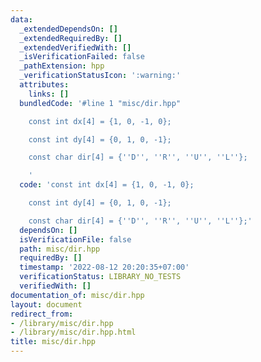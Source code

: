 ```yaml
---
data:
  _extendedDependsOn: []
  _extendedRequiredBy: []
  _extendedVerifiedWith: []
  _isVerificationFailed: false
  _pathExtension: hpp
  _verificationStatusIcon: ':warning:'
  attributes:
    links: []
  bundledCode: '#line 1 "misc/dir.hpp"

    const int dx[4] = {1, 0, -1, 0};

    const int dy[4] = {0, 1, 0, -1};

    const char dir[4] = {''D'', ''R'', ''U'', ''L''};

    '
  code: 'const int dx[4] = {1, 0, -1, 0};

    const int dy[4] = {0, 1, 0, -1};

    const char dir[4] = {''D'', ''R'', ''U'', ''L''};'
  dependsOn: []
  isVerificationFile: false
  path: misc/dir.hpp
  requiredBy: []
  timestamp: '2022-08-12 20:20:35+07:00'
  verificationStatus: LIBRARY_NO_TESTS
  verifiedWith: []
documentation_of: misc/dir.hpp
layout: document
redirect_from:
- /library/misc/dir.hpp
- /library/misc/dir.hpp.html
title: misc/dir.hpp
---
```


